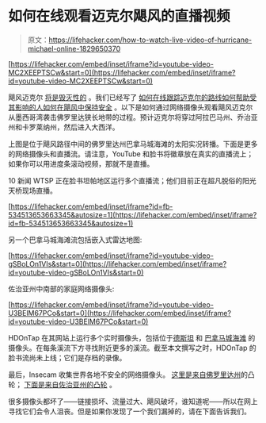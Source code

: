 # 如何在线观看迈克尔飓风的直播视频

> 原文：<https://lifehacker.com/how-to-watch-live-video-of-hurricane-michael-online-1829650370>

 [https://lifehacker.com/embed/inset/iframe?id=youtube-video-MC2XEEPTSCw&start=0](https://lifehacker.com/embed/inset/iframe?id=youtube-video-MC2XEEPTSCw&start=0) 

飓风迈克尔 [将是毁灭性的](https://weather.com/storms/hurricane/news/2018-10-10-hurricane-michael-cat4-historic-landfall-gulf-coast-florida) 。我们已经写了 [如何在线跟踪迈克尔的路线](https://lifehacker.com/how-to-track-hurricane-michael-1829623590#_ga=2.44902055.206035869.1539173061-1095371513.1514847978)[如何帮助受其影响的人](https://lifehacker.com/how-to-help-people-affected-by-hurricane-michael-1829674520)[如何在飓风中保持安全](https://lifehacker.com/how-to-stay-safe-during-a-hurricane-1798391969) 。以下是如何通过网络摄像头观看飓风迈克尔从墨西哥湾袭击佛罗里达狭长地带的过程。预计迈克尔将穿过阿拉巴马州、乔治亚州和卡罗莱纳州，然后进入大西洋。



上图是位于飓风路径中间的佛罗里达州巴拿马城海滩的太阳实况转播。下面是更多的网络摄像头和直播流。请注意，YouTube 和脸书将徽章放在真实的直播流上；如果你可以用进度条滚动视频，那就不是直播。

10 新闻 WTSP 正在脸书坦帕地区运行多个直播流；他们目前正在超凡脱俗的阳光天桥现场直播。

 [https://lifehacker.com/embed/inset/iframe?id=fb-534513653663345&autosize=1](https://lifehacker.com/embed/inset/iframe?id=fb-534513653663345&autosize=1) 

另一个巴拿马城海滩流包括嵌入式雷达地图:

 [https://lifehacker.com/embed/inset/iframe?id=youtube-video-gSBoLOn1VIs&start=0](https://lifehacker.com/embed/inset/iframe?id=youtube-video-gSBoLOn1VIs&start=0) 

佐治亚州中南部的家庭网络摄像头:

 [https://lifehacker.com/embed/inset/iframe?id=youtube-video-U3BElM67PCo&start=0](https://lifehacker.com/embed/inset/iframe?id=youtube-video-U3BElM67PCo&start=0) 

HDOnTap 在其网站上运行多个实时摄像头，包括位于[德斯坦](https://hdontap.com/index.php/video/stream/destin-gulfgate?utm_source=spotim&utm_medium=spotim_recirculation&spotim_referrer=recirculation) 和 [巴拿马城海滩](https://hdontap.com/index.php/video/stream/emerald-beach-resort?utm_source=spotim&utm_medium=spotim_recirculation&spotim_referrer=recirculation&spot_im_comment_id=sp_uSYKTlWH_396_c_Xu6tsr) 的摄像头。在每条溪流下方寻找附近更多的溪流。截至本文撰写之时，HDOnTap 的脸书流尚未上线；它们是存档的录像。

最后，Insecam 收集世界各地不安全的网络摄像头。 [这里是来自佛罗里达州](http://www.insecam.org/en/byregion/US/Florida/)的凸轮； [下面是来自佐治亚州的凸轮](http://www.insecam.org/en/byregion/US/Georgia/) 。

很多摄像头都坏了——链接损坏、流量过大、飓风破坏，谁知道呢——所以在网上寻找它们会令人沮丧。但是如果你发现了一个我们漏掉的，请在下面告诉我们。